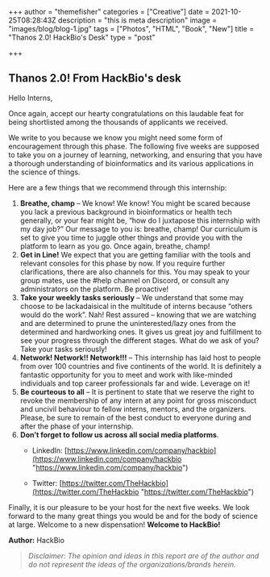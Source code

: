 +++
author = "themefisher"
categories = ["Creative"]
date = 2021-10-25T08:28:43Z
description = "this is meta description"
image = "images/blog/blog-1.jpg"
tags = ["Photos", "HTML", "Book", "New"]
title = "Thanos 2.0! HackBio's Desk"
type = "post"

+++
## **Thanos 2.0! From HackBio's desk**

Hello Interns,

Once again, accept our hearty congratulations on this laudable feat for being shortlisted among the thousands of applicants we received.

We write to you because we know you might need some form of encouragement through this phase. The following five weeks are supposed to take you on a journey of learning, networking, and ensuring that you have a thorough understanding of bioinformatics and its various applications in the science of things.

Here are a few things that we recommend through this internship:

1. **Breathe, champ** – We know! We know! You might be scared because you lack a previous background in bioinformatics or health tech generally, or your fear might be, “how do I juxtapose this internship with my day job?” Our message to you is: breathe, champ! Our curriculum is set to give you time to juggle other things and provide you with the platform to learn as you go. Once again, breathe, champ!
2. **Get in Line!** We expect that you are getting familiar with the tools and relevant consoles for this phase by now. If you require further clarifications, there are also channels for this. You may speak to your group mates, use the #help channel on Discord, or consult any administrators on the platform. Be proactive!
3. **Take your weekly tasks seriously** – We understand that some may choose to be lackadaisical in the multitude of interns because “others would do the work”. Nah! Rest assured – knowing that we are watching and are determined to prune the uninterested/lazy ones from the determined and hardworking ones. It gives us great joy and fulfillment to see your progress through the different stages. What do we ask of you? Take your tasks seriously!
4. **Network! Network!! Network!!!** – This internship has laid host to people from over 100 countries and five continents of the world. It is definitely a fantastic opportunity for you to meet and work with like-minded individuals and top career professionals far and wide. Leverage on it!
5. **Be courteous to all** – It is pertinent to state that we reserve the right to revoke the membership of any intern at any point for gross misconduct and uncivil behaviour to fellow interns, mentors, and the organizers. Please, be sure to remain of the best conduct to everyone during and after the phase of your internship.
6. **Don’t forget to follow us across all social media platforms**.
   * LinkedIn: [https://www.linkedin.com/company/hackbio](https://www.linkedin.com/company/hackbio "https://www.linkedin.com/company/hackbio")


   * Twitter: [https://twitter.com/TheHackbio](https://twitter.com/TheHackbio "https://twitter.com/TheHackbio")

Finally, it is our pleasure to be your host for the next five weeks. We look forward to the many great things you would be and for the body of science at large. Welcome to a new dispensation! **Welcome to HackBio!**

**Author:** HackBio

> _Disclaimer: The opinion and ideas in this report are of the author and do not represent the ideas of the organizations/brands herein._